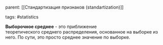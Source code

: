 parent: [[Стандартизация признаков (standartization)]]

tags: #statistics 

**Выборочное среднее** - это приближение теоретического среднего распределения, основанное на выборке из него. По сути, это просто среднее значение по выборке.